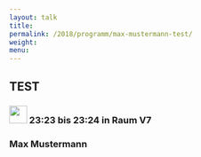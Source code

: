 ```yaml
---
layout: talk
title:
permalink: /2018/programm/max-mustermann-test/
weight:
menu:
---
```

## TEST

### <img height = "32" src="../../../images/talk.svg"> 23:23 bis 23:24 in Raum V7

### Max Mustermann



